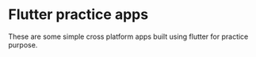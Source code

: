 # Flutter practice apps
 These are some simple cross platform apps built using flutter for practice purpose.
